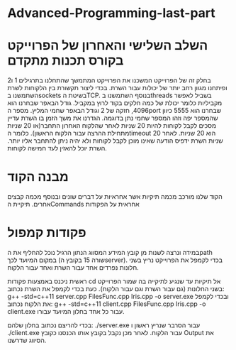 # Advanced-Programming-last-part

# השלב השלישי והאחרון של הפרוייקט בקורס תכנות מתקדם
בחלק זה של הפרוייקט המשכנו את הפרוייקט המתמשך שהתחלנו בתרגילים 1 ו2 ופיתחנו
מגוון רחב יותר של יכולות עבור השרת.
בכדי ליצור תקשורת בין הלקוחות לשרת השתמשנו בsockets בשיטת הTCP.
בנוסף השתמשנו בthreads בשביל לאפשר מקביליות כלומר יכולת של כמה חלקים בקוד לרוץ במקביל.
גודל הבאפר שבחרנו הוא 4096, חזקה של 2 וגודל הבאפר שחמי המליץ.
מספר הport שבחרנו הוא 5555 כיוון שהמספר יפה וזהו המספר שחמי נתן בדוגמה.
הגדרנו את משך הזמן בו השרת עדיין מסכים לקבל לקוחות להיות 20 שניות לאחר שהלקוח האחרון התחבר(או 20 שניות מתחילת ההרצה עבור הלקוח הראשון).
כלומר הtimeout הוא 20 שניות.
לאחר 20 שניות השרת ידפיס הודעה שאינו מוכן לקבל לקוחות ולא יהיה ניתן להתחבר אליו יותר.
השרת יוכל להאזין לעד חמישה לקוחות.


# מבנה הקוד
הקוד שלנו מורכב מכמה תיקיות אשר אחראיות על דברים שונים ובנוסף מכמה קבצים אחרים.
תיקיית הCommands אחראית על הפקודות
# פקודות קמפול
במידה ונרצה לשנות מן קובץ המידע המסווג הנתון הרגיל נוכל להחליף את הpath במקום המיועד לכך (שורה 15 בקובץ הserver).
בכדי לקמפל את הפרוייקט נריץ בשני חלונות נפרדים אחד עבור השרת ואחד עבור הלקוח.

ראשית ניכנס באמצעות פקודות cd אל תיקיות עד שנגיע לתיקייה בה שמור הפרוייקט בשני החלונות (גם עבור השרת וגם עבור הלקוח).
כעת בכדי לקמפל את השרת נכתוב:
g++ -std=c++11 server.cpp FilesFunc.cpp Iris.cpp -o server.exe
ובכדי לקמפל את הלקוח נכתוב:
g++ -std=c++11 client.cpp FilesFunc.cpp Iris.cpp -o client.exe
עבור כל אחד בחלון המיועד עבורו.

בכדי להריצם נכתוב בחלון שלהם:
./server.exe
עבור הסרבר שנריץ ראשון ו
./client.exe
עבור הלקוח.
לאחר מכן נקבל בקובץ אותו הכנסנו כקובץ Output את הסיווג שדרשנו.
